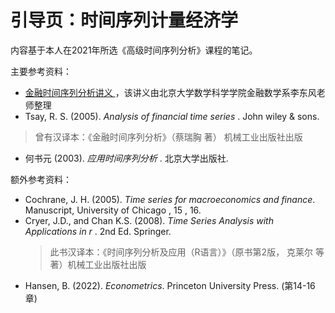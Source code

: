 # 引导页：时间序列计量经济学

内容基于本人在2021年所选《高级时间序列分析》课程的笔记。

主要参考资料：

* [金融时间序列分析讲义 ](https://www.math.pku.edu.cn/teachers/lidf/course/fts/ftsnotes/html/_ftsnotes/index.html) ，该讲义由北京大学数学科学学院金融数学系李东风老师整理
* Tsay, R. S. (2005).  *Analysis of financial time series* . John wiley & sons.
> 曾有汉译本：《金融时间序列分析》（蔡瑞胸 著） 机械工业出版社出版
>

* 何书元 (2003).  *应用时间序列分析* . 北京大学出版社.

额外参考资料：

* Cochrane, J. H. (2005). *Time series for macroeconomics and finance*.  Manuscript, University of Chicago ,  15 , 16.
* Cryer, J.D., and Chan K.S. (2008).  *Time Series Analysis with Applications in r* . 2nd Ed. Springer.
  > 此书汉译本：《时间序列分析及应用（R语言）》（原书第2版， 克莱尔 等 著）机械工业出版社出版
  >
* Hansen, B. (2022). *Econometrics*. Princeton University Press. (第14-16章)
